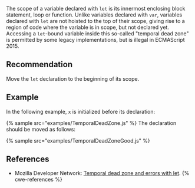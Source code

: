 The scope of a variable declared with `let` is its innermost enclosing block statement, loop or function. Unlike variables declared with `var`, variables declared with `let` are not hoisted to the top of their scope, giving rise to a region of code where the variable is in scope, but not declared yet. Accessing a `let`-bound variable inside this so-called "temporal dead zone" is permitted by some legacy implementations, but is illegal in ECMAScript 2015.


## Recommendation
Move the `let` declaration to the beginning of its scope.


## Example
In the following example, `x` is initialized before its declaration:

{% sample src="examples/TemporalDeadZone.js" %}
The declaration should be moved as follows:

{% sample src="examples/TemporalDeadZoneGood.js" %}

## References
* Mozilla Developer Network: [Temporal dead zone and errors with let](https://developer.mozilla.org/en-US/docs/Web/JavaScript/Reference/Statements/let#Temporal_dead_zone_and_errors_with_let).
{% cwe-references %}
